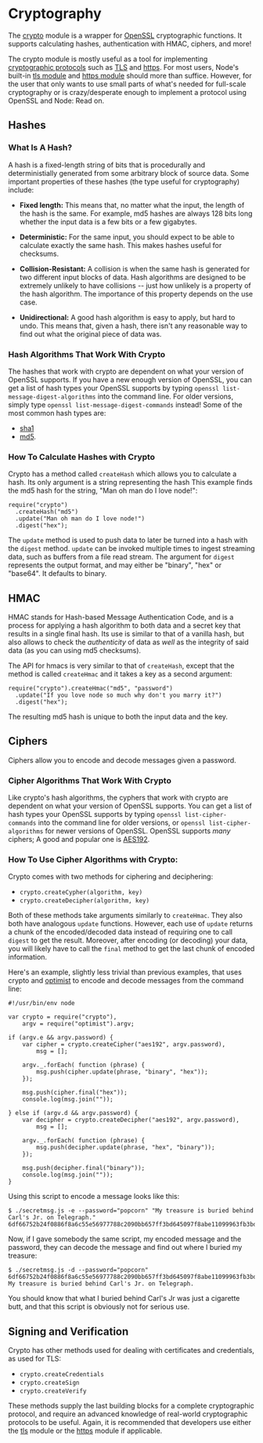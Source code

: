 # Cryptography

The [crypto](http://nodejs.org/docs/v0.4.10/api/crypto.html) module is a wrapper for [OpenSSL](http://en.wikipedia.org/wiki/Openssl) cryptographic functions. It supports calculating hashes, authentication with HMAC, ciphers, and more!

The crypto module is mostly useful as a tool for implementing [cryptographic protocols](http://en.wikipedia.org/wiki/Cryptographic_protocol) such as [TLS](http://en.wikipedia.org/wiki/Transport_Layer_Security) and [https](http://en.wikipedia.org/wiki/Https). For most users, Node's built-in [tls module](http://nodejs.org/docs/v0.4.10/api/tls.html) and [https module](http://nodejs.org/docs/v0.4.10/api/https.html) should more than suffice. However, for the user that only wants to use small parts of what's needed for full-scale cryptography or is crazy/desperate enough to implement a protocol using OpenSSL and Node: Read on.

## Hashes

### What Is A Hash?

A hash is a fixed-length string of bits that is procedurally and deterministially generated from some arbitrary block of source data. Some important properties of these hashes (the type useful for cryptography) include:

* **Fixed length:** This means that, no matter what the input, the length of the hash is the same. For example, md5 hashes are always 128 bits long whether the input data is a few bits or a few gigabytes.

* **Deterministic:** For the same input, you should expect to be able to calculate exactly the same hash. This makes hashes useful for checksums.

* **Collision-Resistant:** A collision is when the same hash is generated for two different input blocks of data. Hash algorithms are designed to be extremely unlikely to have collisions -- just how unlikely is a property of the hash algorithm. The importance of this property depends on the use case.

* **Unidirectional:** A good hash algorithm is easy to apply, but hard to undo. This means that, given a hash, there isn't any reasonable way to find out what the original piece of data was.

### Hash Algorithms That Work With Crypto

The hashes that work with crypto are dependent on what your version of OpenSSL supports. If you have a new enough version of OpenSSL, you can get a list of hash types your OpenSSL supports by typing `openssl list-message-digest-algorithms` into the command line. For older versions, simply type `openssl list-message-digest-commands` instead! Some of the most common hash types are: 

* [sha1](http://en.wikipedia.org/wiki/Sha1)
* [md5](http://en.wikipedia.org/wiki/Md5).

### How To Calculate Hashes with Crypto

Crypto has a method called `createHash` which allows you to calculate a hash. Its only argument is a string representing the hash This example finds the md5 hash for the string, "Man oh man do I love node!":

    require("crypto")
      .createHash("md5")
      .update("Man oh man do I love node!")
      .digest("hex");

The `update` method is used to push data to later be turned into a hash with the `digest` method. `update` can be invoked multiple times to ingest streaming data, such as buffers from a file read stream. The argument for `digest` represents the output format, and may either be "binary", "hex" or "base64". It defaults to binary.

## HMAC

HMAC stands for Hash-based Message Authentication Code, and is a process for applying a hash algorithm to both data and a secret key that results in a single final hash. Its use is similar to that of a vanilla hash, but also allows to check the *authenticity* of data as *well* as the integrity of said data (as you can using md5 checksums).

The API for hmacs is very similar to that of `createHash`, except that the method is called `createHmac` and it takes a key as a second argument:

    require("crypto").createHmac("md5", "password")
      .update("If you love node so much why don't you marry it?")
      .digest("hex");

The resulting md5 hash is unique to both the input data and the key.

## Ciphers

Ciphers allow you to encode and decode messages given a password.

### Cipher Algorithms That Work With Crypto

Like crypto's hash algorithms, the cyphers that work with crypto are dependent on what your version of OpenSSL supports. You can get a list of hash types your OpenSSL supports by typing `openssl list-cipher-commands` into the command line for older versions, or `openssl list-cipher-algorithms` for newer versions of OpenSSL. OpenSSL supports *many* ciphers; A good and popular one is [AES192](http://en.wikipedia.org/wiki/Aes192).

### How To Use Cipher Algorithms with Crypto:

Crypto comes with two methods for ciphering and deciphering:

* `crypto.createCypher(algorithm, key)`
* `crypto.createDecipher(algorithm, key)`

Both of these methods take arguments similarly to `createHmac`. They also both have analogous `update` functions. However, each use of `update` returns a chunk of the encoded/decoded data instead of requiring one to call `digest` to get the result. Moreover, after encoding (or decoding) your data, you will likely have to call the `final` method to get the last chunk of encoded information.

Here's an example, slightly less trivial than previous examples, that uses crypto and [optimist](https://github.com/substack/node-optimist) to encode and decode messages from the command line:

    #!/usr/bin/env node

    var crypto = require("crypto"),
        argv = require("optimist").argv;

    if (argv.e && argv.password) {
        var cipher = crypto.createCipher("aes192", argv.password),
            msg = [];

        argv._.forEach( function (phrase) {
            msg.push(cipher.update(phrase, "binary", "hex"));
        });

        msg.push(cipher.final("hex"));
        console.log(msg.join(""));

    } else if (argv.d && argv.password) {
        var decipher = crypto.createDecipher("aes192", argv.password),
            msg = [];

        argv._.forEach( function (phrase) {
            msg.push(decipher.update(phrase, "hex", "binary"));
        });

        msg.push(decipher.final("binary"));
        console.log(msg.join(""));   
    }

Using this script to encode a message looks like this:

    $ ./secretmsg.js -e --password="popcorn" "My treasure is buried behind Carl's Jr. on Telegraph."
    6df66752b24f0886f8a6c55e56977788c2090bb657ff3bd645097f8abe11099963fb3bd9627986c60fa7e5120d8fead928cff620b37e3e79be8de519f490527a

Now, if I gave somebody the same script, my encoded message and the password, they can decode the message and find out where I buried my treasure:

    $ ./secretmsg.js -d --password="popcorn" 6df66752b24f0886f8a6c55e56977788c2090bb657ff3bd645097f8abe11099963fb3bd9627986c60fa7e5120d8fead928cff620b37e3e79be8de519f490527a
    My treasure is buried behind Carl's Jr. on Telegraph.

You should know that what I buried behind Carl's Jr was just a cigarette butt, and that this script is obviously not for serious use.

## Signing and Verification

Crypto has other methods used for dealing with certificates and credentials, as used for TLS:

* `crypto.createCredentials`
* `crypto.createSign`
* `crypto.createVerify`

These methods supply the last building blocks for a complete cryptographic protocol, and require an advanced knowledge of real-world cryptographic protocols to be useful. Again, it is recommended that developers use either the [tls](http://nodejs.org/docs/v0.4.10/api/tls.html) module or the [https](http://nodejs.org/docs/v0.4.10/api/https.html) module if applicable.

